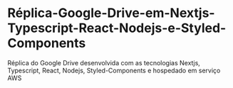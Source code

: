 # Réplica-Google-Drive-em-Nextjs-Typescript-React-Nodejs-e-Styled-Components
Réplica do Google Drive desenvolvida com as tecnologias Nextjs, Typescript, React, Nodejs, Styled-Components e hospedado em serviço AWS
